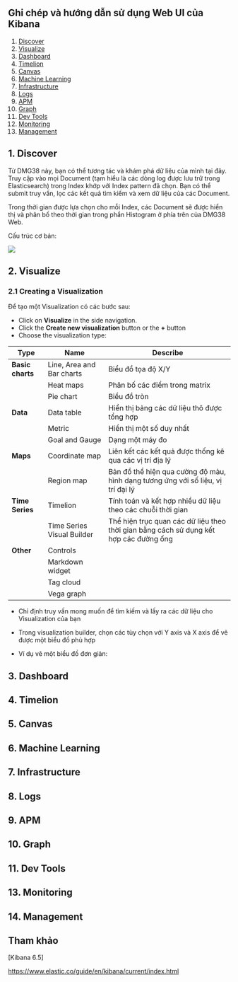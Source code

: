 ## Ghi chép và hướng dẫn sử dụng Web UI của Kibana

1. [Discover](#discover) 
2. [Visualize](#visualize)
3. [Dashboard](#dashboard)
4. [Timelion](#timelion)
5. [Canvas](#canvas)
6. [Machine Learning](#ml)
7. [Infrastructure](#infrastructure)
8. [Logs](#logs)
9. [APM](#apm)
10. [Graph](#graph)
11. [Dev Tools](#devtools)
12. [Monitoring](#monitoring)
13. [Management](#management)

<a name="discover"></a>
## 1. Discover

Từ DMG38 này, bạn có thể tương tác và khám phá dữ liệu của mình tại đây. Truy cập vào mọi Document (tạm hiểu là các dòng log được lưu trữ trong Elasticsearch) trong Index khớp với Index pattern đã chọn. Bạn có thể submit truy vấn, lọc các kết quả tìm kiếm và xem dữ liệu của các Document. 

Trong thời gian được lựa chọn cho mỗi Index, các Document sẽ được hiển thị và phân bố theo thời gian trong phần Histogram ở phía trên của DMG38 Web.

Cấu trúc cơ bản:

<img src="2.png">



<a name="visualize"></a>
## 2. Visualize

### 2.1 Creating a Visualization

Để tạo một Visualization có các bước sau:

* Click on **Visualize** in the side navigation.
* Click the **Create new visualization** button or the **+** button
* Choose the visualization type:

|Type| Name| Describe |
|----|-----|----------|
|**Basic charts**| Line, Area and Bar charts| Biểu đồ tọa độ X/Y|
||Heat maps| Phân bố các điểm trong matrix|
||Pie chart| Biểu đồ tròn
|**Data**| Data table| Hiển thị bảng các dữ liệu thô được tổng hợp|
||Metric| Hiển thị một số duy nhất|
||Goal and Gauge| Dạng một máy đo|
|**Maps**| Coordinate map| Liên kết các kết quả được thống kê qua các vị trí địa lý|
||Region map| Bản đồ thể hiện qua cường độ màu, hình dạng tương ứng với số liệu, vị trí đại lý|
|**Time Series**| Timelion| Tính toán và kết hợp nhiều dữ liệu theo các chuỗi thời gian|
||Time Series Visual Builder| Thể hiện trục quan các dữ liệu theo thời gian bằng cách sử dụng kết hợp các đường ống|
|**Other**| Controls| |
||Markdown widget||
||Tag cloud||
|| Vega graph||

* Chỉ định truy vấn mong muốn để tìm kiếm và lấy ra các dữ liệu cho Visualization của bạn
* Trong visualization builder, chọn các tùy chọn với Y axis và X axis để vẽ được một biểu đồ phù hợp

* Ví dụ vẽ một biểu đồ đơn giản:


<a name="dashboard"></a>
## 3. Dashboard

<a name="timelion"></a>
## 4. Timelion

<a name="canvas"></a>
## 5. Canvas

<a name="ml"></a>
## 6. Machine Learning

<a name="infrastructure"></a>
## 7. Infrastructure

<a name="logs"></a>
## 8. Logs

<a name="apm"></a>
## 9. APM

<a name="graph"></a>
## 10. Graph

<a name="devtools"></a>
## 11. Dev Tools

<a name="monitoring"></a>
## 13. Monitoring

<a name="management"></a>
## 14. Management



## Tham khảo

[Kibana 6.5]

https://www.elastic.co/guide/en/kibana/current/index.html 